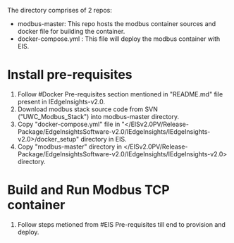 The directory comprises of 2 repos:
* modbus-master:
  This repo hosts the modbus container sources and docker file for building the container. 
* docker-compose.yml :
  This file will deploy the modbus container with EIS.

# Install pre-requisites
1. Follow #Docker Pre-requisites section mentioned in "README.md" file present in IEdgeInsights-v2.0.
2. Download modbus stack source code from SVN ("UWC_Modbus_Stack") into modbus-master directory.
3. Copy "docker-compose.yml" file in "</EISv2.0PV/Release-Package/EdgeInsightsSoftware-v2.0/IEdgeInsights/IEdgeInsights-v2.0>/docker_setup" directory in EIS.
4. Copy "modbus-master" directory in </EISv2.0PV/Release-Package/EdgeInsightsSoftware-v2.0/IEdgeInsights/IEdgeInsights-v2.0> directory.

# Build and Run Modbus TCP container
1. Follow steps metioned from #EIS Pre-requisites till end to provision and deploy.
